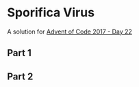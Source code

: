 # Sporifica Virus

A solution for [Advent of Code 2017 - Day 22](http://adventofcode.com/2017/day/22)

## Part 1

## Part 2

